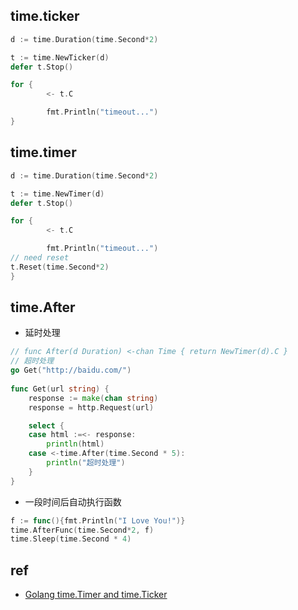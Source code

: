 

## time.ticker
```go
d := time.Duration(time.Second*2)

t := time.NewTicker(d)
defer t.Stop()

for {
        <- t.C

        fmt.Println("timeout...")
}
```

## time.timer
```go
d := time.Duration(time.Second*2)

t := time.NewTimer(d)
defer t.Stop()

for {
        <- t.C

        fmt.Println("timeout...")
// need reset
t.Reset(time.Second*2)
}
```


## time.After
+ 延时处理
```go
// func After(d Duration) <-chan Time { return NewTimer(d).C }
// 超时处理
go Get("http://baidu.com/")
 
func Get(url string) {
    response := make(chan string)
    response = http.Request(url)

    select {
    case html :=<- response:
        println(html)
    case <-time.After(time.Second * 5):
        println("超时处理")
    }
}
```

+ 一段时间后自动执行函数
```go
f := func(){fmt.Println("I Love You!")}
time.AfterFunc(time.Second*2, f)
time.Sleep(time.Second * 4)
```


## ref
+ [Golang time.Timer and time.Ticker](https://www.jianshu.com/p/2b4686b8de4a)